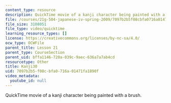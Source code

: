 ```yaml
---
content_type: resource
description: QuickTime movie of a kanji character being painted with a brush.
file: /courses/21g-504-japanese-iv-spring-2009/7097b2b5f08cbfa0716a01471fa1890f_Kanji30.mov
file_size: 3108051
file_type: video/quicktime
learning_resource_types: []
license: https://creativecommons.org/licenses/by-nc-sa/4.0/
ocw_type: OCWFile
parent_title: Lesson 21
parent_type: CourseSection
parent_uid: bffa1146-720a-039c-9aec-636a7a7ab4cd
resourcetype: Other
title: Kanji30
uid: 7097b2b5-f08c-bfa0-716a-01471fa1890f
video_metadata:
  youtube_id: null
---
```

QuickTime movie of a kanji character being painted with a brush.